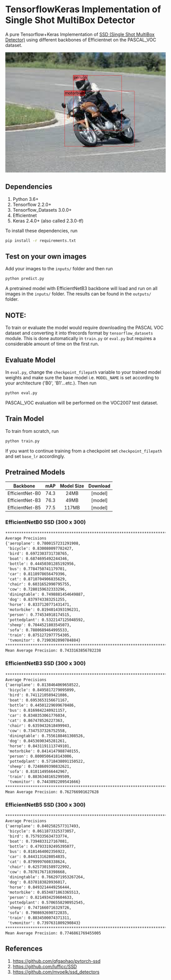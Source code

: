 # TensorflowKeras Implementation of Single Shot MultiBox Detector
A pure Tensorflow+Keras Implementation of [SSD (Single Shot MultiBox Detector)](https://arxiv.org/abs/1512.02325) using different backbones of Efficientnet on the PASCAL_VOC dataset.

![Example of EfficientnetB3 SSD](example.jpg  "Example of EfficientnetB3 SSD")

## Dependencies
1. Python 3.6+
2. Tensorflow 2.2.0+
3. Tensorflow_Datasets 3.0.0+
4. Efficientnet
5. Keras 2.4.0+ (also called 2.3.0-tf)

To install these dependencies, run
```bash
pip install -r requirements.txt
```
## Test on your own images
Add your images to the `inputs/` folder and then run
```bash
python predict.py
```
A pretrained model with EfficientNetB3 backbone will load and run on all images in the `inputs/` folder. The results can be found in the `outputs/` folder.

## NOTE: 
To train or evaluate the model would require downloading the PASCAL VOC dataset and converting it into tfrecords format by `tensorflow_datasets` module. This is done automatically in `train.py` or `eval.py` but requires a considerable amount of time on the first run.

## Evaluate Model
In `eval.py`, change the `checkpoint_filepath` variable to your trained model weights and make sure the base model i.e. `MODEL_NAME` is set according to your architecture ('B0', 'B1'...etc.). Then run
```bash
python eval.py
```
PASCAL_VOC evaluation will be performed on the VOC2007 test dataset.

## Train Model
To train from scratch, run
```bash
python train.py
```
If you want to continue training from a checkpoint set `checkpoint_filepath` and set `base_lr` accordingly.

## Pretrained Models

|     Backbone     |   mAP    | Model Size | Download  |
| :--------------: |:--------:| :--------: | :-------: |
|  EfficientNet-B0 |   74.3   |   24MB    | [model]  |
|  EfficientNet-B3 |   76.3   |   49MB    | [model]  |
|  EfficientNet-B5 |   77.5   |   117MB   | [model]  |

### EfficientNetB0 SSD (300 x 300)
```
****************************************************************************************************
Average Precisions
{'aeroplane': 0.7800157231291908,
 'bicycle': 0.830080097782427,
 'bird': 0.6972303731738765,
 'boat': 0.6874695492244346,
 'bottle': 0.44450301285192956,
 'bus': 0.7784750741179701,
 'car': 0.8118978656479396,
 'cat': 0.8710704906835629,
 'chair': 0.6031652990795755,
 'cow': 0.7280159632333296,
 'diningtable': 0.7498881454649887,
 'dog': 0.8379743383251255,
 'horse': 0.8337120771431471,
 'motorbike': 0.8194014393196231,
 'person': 0.774534918174515,
 'pottedplant': 0.5322147125048592,
 'sheep': 0.7044521803545073,
 'sofa': 0.7880689464995533,
 'train': 0.8751272977754305,
 'tvmonitor': 0.7190302090784884}
****************************************************************************************************
Mean Average Precision: 0.7433163856782238
```

### EfficientNetB3 SSD (300 x 300)
```
****************************************************************************************************
Average Precisions
{'aeroplane': 0.8138464069658522,
 'bicycle': 0.8495817279095099,
 'bird': 0.7411210589421086,
 'boat': 0.6953653156671167,
 'bottle': 0.44501229699670486,
 'bus': 0.8169842240921157,
 'car': 0.8348353061776034,
 'cat': 0.867478526227363,
 'chair': 0.6359432618499943,
 'cow': 0.7347537326752558,
 'diningtable': 0.7556188461308526,
 'dog': 0.8453690345281261,
 'horse': 0.8431191113749101,
 'motorbike': 0.8414147988740155,
 'person': 0.8000506418143006,
 'pottedplant': 0.5718438091150522,
 'sheep': 0.7248609390832621,
 'sofa': 0.8101149566442967,
 'train': 0.8836348165299509,
 'tvmonitor': 0.7443892209541666}
****************************************************************************************************
Mean Average Precision: 0.762766901627628
```

### EfficientNetB5 SSD (300 x 300)
```
****************************************************************************************************
Average Precisions
{'aeroplane': 0.8402582577317493,
 'bicycle': 0.8611873325373057,
 'bird': 0.7579335634733774,
 'boat': 0.7394833127167081,
 'bottle': 0.47933192495395077,
 'bus': 0.8181464002356922,
 'car': 0.8443131628054835,
 'cat': 0.8799997608338624,
 'chair': 0.6257301589722992,
 'cow': 0.7870176718398668,
 'diningtable': 0.7662971953267264,
 'dog': 0.8378183820936017,
 'horse': 0.8493214449256444,
 'motorbike': 0.8534871863365513,
 'person': 0.8214934259604633,
 'pottedplant': 0.5706558290952545,
 'sheep': 0.7471660716329726,
 'sofa': 0.7908692690722835,
 'train': 0.8834500074371311,
 'tvmonitor': 0.7397631809290843}
****************************************************************************************************
Mean Average Precision: 0.7746861769455005
```

## References
1. https://github.com/qfgaohao/pytorch-ssd
2. https://github.com/lufficc/SSD
3. https://github.com/mvoelk/ssd_detectors